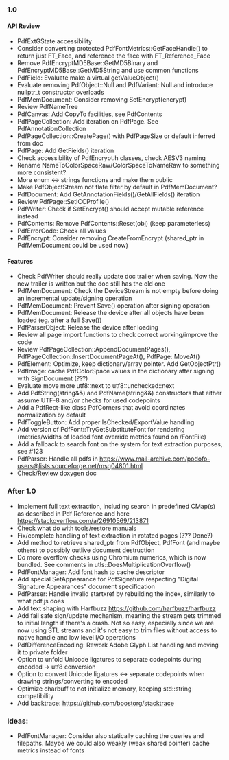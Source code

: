 ### 1.0
#### API Review
- PdfExtGState accessibility
- Consider converting protected PdfFontMetrics::GetFaceHandle() to return just FT_Face,
and reference the face with FT_Reference_Face
- Remove PdfEncryptMD5Base::GetMD5Binary and PdfEncryptMD5Base::GetMD5String and use common functions
- PdfField: Evaluate make a virtual getValueObject()
- Evaluate removing PdfObject::Null and PdfVariant::Null and introduce nullptr_t constructor overloads
- PdfMemDocument: Consider removing SetEncrypt(encrypt)
- Review PdfNameTree
- PdfCanvas: Add CopyTo facilities, see PdfContents
- PdfPageCollection: Add iteration on PdfPage. See PdfAnnotationCollection
- PdfPageCollection::CreatePage() with PdfPageSize or default inferred from doc
- PdfPage: Add GetFields() iteration
- Check accessibility of PdfEncrypt.h classes, check AESV3 naming
- Rename NameToColorSpaceRaw/ColorSpaceToNameRaw to something more consistent?
- More enum <-> strings functions and make them public
- Make PdfObjectStream not flate filter by default in PdfMemDocument?
- PdfDocument: Add GetAnnotationFields()/GetAllFields() iteration
- Review PdfPage::SetICCProfile()
- PdfWriter: Check if SetEncrypt() should accept mutable reference instead
- PdfContents: Remove PdfContents::Reset(obj) (keep parameterless)
- PdfErrorCode: Check all values
- PdfEncrypt: Consider removing CreateFromEncrypt (shared_ptr in PdfMemDocument could be used now)
#### Features
- Check PdfWriter should really update doc trailer when saving.
  Now the new trailer is written but the doc still has the old one
- PdfMemDocument: Check the DeviceStream is not empty before doing an incremental update/signing operation
- PdfMemDocument: Prevent Save() operation after signing operation
- PdfMemDocument: Release the device after all objects have been loaded (eg. after a full Save())
- PdfParserObject: Release the device after loading
- Review all page import functions to check correct working/improve the code
- Review PdfPageCollection::AppendDocumentPages(),
  PdfPageCollection::InsertDocumentPageAt(), PdfPage::MoveAt()
- PdfElement: Optimize, keep dictionary/array pointer. Add GetObjectPtr()
- PdfImage: cache PdfColorSpace
values in the dictionary after signing with SignDocument (???)
- Evaluate move more utf8::next to utf8::unchecked::next
- Add PdfString(string&&) and PdfName(string&&) constructors that
either assume UTF-8 and/or checks for used codepoints
- Add a PdfRect-like class PdfCorners that avoid coordinates normalization
  by default
- PdfToggleButton: Add proper IsChecked/ExportValue handling
- Add version of PdfFont::TryGetSubstituteFont for rendering
  (metrics/widths of loaded font override metrics found on /FontFile)
- Add a fallback to search font on the system for text extraction purposes,
  see #123
- PdfParser: Handle all pdfs in
  https://www.mail-archive.com/podofo-users@lists.sourceforge.net/msg04801.html
- Check/Review doxygen doc

### After 1.0
- Implement full text extraction, including search in predefined
  CMap(s) as described in Pdf Reference and here https://stackoverflow.com/a/26910569/213871
- Check what do with tools/restore manuals
- Fix/complete handling of text extraction in rotated pages (??? Done?)
- Add method to retrieve shared_ptr from PdfObject, PdfFont (and
  maybe others) to possibly outlive document destruction
- Do more overflow checks using Chromium numerics, which is now
  bundled. See comments in utls::DoesMultiplicationOverflow()
- PdfFontManager: Add font hash to cache descriptor
- Add special SetAppearance for PdfSignature respecting
  "Digital Signature Appearances" document specification
- PdfParser: Handle invalid startxref by rebuilding the index,
  similarly to what pdf.js does
- Add text shaping with Harfbuzz https://github.com/harfbuzz/harfbuzz
- Add fail safe sign/update mechanism, meaning the stream gets trimmed
  to initial length if there's a crash. Not so easy, especially since
  we are now using STL streams and it's not easy to trim files
  without access to native handle and low level I/O operations
- PdfDifferenceEncoding: Rework Adobe Glyph List handling and moving it to private folder
- Option to unfold Unicode ligatures to separate codepoints during encoded -> utf8 conversion
- Option to convert Unicode ligatures <-> separate codepoints when drawing strings/converting to encoded
- Optimize charbuff to not initialize memory, keeping std::string compatibility
- Add backtrace: https://github.com/boostorg/stacktrace

### Ideas:
- PdfFontManager: Consider also statically caching the queries and filepaths.
  Maybe we could also weakly (weak shared pointer) cache metrics instead of fonts
